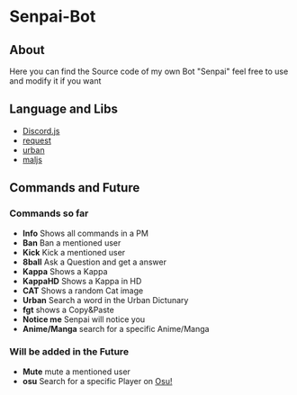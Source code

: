 # Senpai-Bot

## About
Here you can find the Source code of my own Bot "Senpai" feel free to use and modify it if you want


## Language and Libs

- [Discord.js](https://nodejs.org)
- [request](https://github.com/request/request)
- [urban](https://github.com/mvrilo/urban)
- [maljs](https://www.npmjs.com/package/maljs)

## Commands and Future

### Commands so far

- **Info** Shows all commands in a PM
- **Ban** Ban a mentioned user
- **Kick** Kick a mentioned user
- **8ball** Ask a Question and get a answer
- **Kappa** Shows a Kappa
- **KappaHD** Shows a Kappa in HD
- **CAT** Shows a random Cat image
- **Urban** Search a word in the Urban Dictunary
- **fgt** shows a Copy&Paste
- **Notice me** Senpai will notice you
- **Anime/Manga** search for a specific Anime/Manga

### Will be added in the Future

- **Mute** mute a mentioned user
- **osu** Search for a specific Player on [Osu!](https://osu.ppy.sh)
